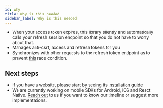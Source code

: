 ```yaml
---
id: why
title: Why is this needed
sidebar_label: Why is this needed
---
```


- When your access token expires, this library silently and automatically calls your refresh session endpoint so that you do not have to worry about that.
- Manages anti-csrf, access and refresh tokens for you
- Synchronizes with other requests to the refresh token endpoint as to prevent [this](https://hackernoon.com/the-best-way-to-securely-manage-user-sessions-91f27eeef460#e81c) race condition.

## Next steps
- If you have a website, please start by seeing its [Installation guide](website/installation)
- We are currently working on mobile SDKs for Android, iOS and React Native. [Reach out](mailto:team@supertokens.io) to us if you want to know our timeline or suggest more implementations. 
